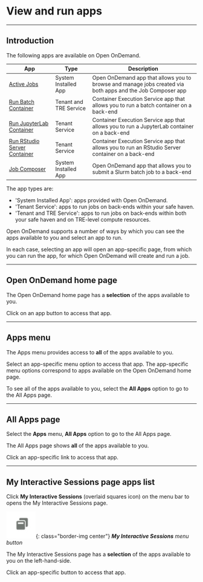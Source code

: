 # View and run apps

---

## Introduction

The following apps are available on Open OnDemand.

| App | Type | Description |
| --- | ---- | ----------- |
| [Active Jobs](apps/active-jobs.md) | System Installed App | Open OnDemand app that allows you to browse and manage jobs created via both apps and the Job Composer app |
| [Run Batch Container](apps/batch-container-app.md) | Tenant and TRE Service | Container Execution Service app that allows you to run a batch container on a back-end |
| [Run JupyterLab Container](apps/jupyter-app.md) | Tenant Service | Container Execution Service app that allows you to run a JupyterLab container on a back-end |
| [Run RStudio Server Container](apps/rstudio-app.md) | Tenant Service | Container Execution Service app that allows you to run an RStudio Server container on a back-end |
| [Job Composer](apps/job-composer.md) | System Installed App | Open OnDemand app that allows you to submit a Slurm batch job to a back-end |

The app types are:

* 'System Installed App': apps provided with Open OnDemand.
* 'Tenant Service': apps to run jobs on back-ends within your safe haven.
* 'Tenant and TRE Service': apps to run jobs on back-ends within both your safe haven and on TRE-level compute resources.

Open OnDemand supports a number of ways by which you can see the apps available to you and select an app to run.

In each case, selecting an app will open an app-specific page, from which you can run the app, for which Open OnDemand will create and run a job.

---

## Open OnDemand home page

The Open OnDemand home page has a **selection** of the apps available to you.

Click on an app button to access that app.

---

## **Apps** menu

The Apps menu provides access to **all** of the apps available to you.

Select an app-specific menu option to access that app. The app-specific menu options correspond to apps available on the Open OnDemand home page.

To see all of the apps available to you, select the **All Apps** option to go to the All Apps page.

---

## All Apps page

Select the **Apps** menu, **All Apps** option to go to the All Apps page.

The All Apps page shows **all** of the apps available to you.

Click an app-specific link to access that app.

---

## My Interactive Sessions page apps list

Click **My Interactive Sessions** (overlaid squares icon) on the menu bar to opens the My Interactive Sessions page.

![My Interactive Sessions menu button, an overlaid squares icon](../../images/open-ondemand/my-interactive-sessions-button.png){: class="border-img center"} ***My Interactive Sessions** menu button*

The My Interactive Sessions page has a **selection** of the apps available to you on the left-hand-side.

Click an app-specific button to access that app.
